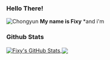 ### Hello There!
![Chongyun](https://github.com/Fixy48/Fixy48/blob/main/2d6031fd-bcbd-43c2-8070-38e074087739.jpeg)
**My name is Fixy** *and i'm 

<!-- ### Contacts
![](https://img.shields.io/badge/-Fixy48-%23181717?style=flat-square&logo=github) -->

### Github Stats

</a>
<a href="https://github.com/Fixy48/Fixy48">
<img align="center" src="https://github-readme-stats.vercel.app/api?username=Fixy48&show_icons=true&line_height=27&count_private=true&title_color=ffffff&text_color=c9cacc&icon_color=2bbc8a&bg_color=1d1f21" alt="Fixy's GitHub Stats" />
</a>

<a href="https://github.com/Fixy48/Clara-Bot">
  <img align="center" src="https://github-readme-stats.vercel.app/api/pin/?username=Fixy48&repo=Clara-Bot&title_color=ffffff&text_color=c9cacc&icon_color=2bbc8a&bg_color=1d1f21" />
</a>
